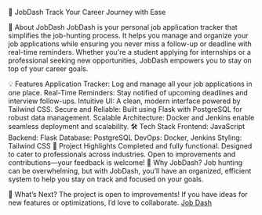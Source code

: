 
🚀 JobDash
Track Your Career Journey with Ease

📖 About JobDash
JobDash is your personal job application tracker that simplifies the job-hunting process. It helps you manage and organize your job applications while ensuring you never miss a follow-up or deadline with real-time reminders. Whether you're a student applying for internships or a professional seeking new opportunities, JobDash empowers you to stay on top of your career goals.

💡 Features
Application Tracker: Log and manage all your job applications in one place.
Real-Time Reminders: Stay notified of upcoming deadlines and interview follow-ups.
Intuitive UI: A clean, modern interface powered by Tailwind CSS.
Secure and Reliable: Built using Flask with PostgreSQL for robust data management.
Scalable Architecture: Docker and Jenkins enable seamless deployment and scalability.
🛠 Tech Stack
Frontend: JavaScript
Backend: Flask
Database: PostgreSQL
DevOps: Docker, Jenkins
Styling: Tailwind CSS
🌟 Project Highlights
Completed and fully functional.
Designed to cater to professionals across industries.
Open to improvements and contributions—your feedback is welcome!
💼 Why JobDash?
Job hunting can be overwhelming, but with JobDash, you’ll have an organized, efficient system to help you stay on track and focused on your goals.

🚀 What’s Next?
The project is open to improvements! If you have ideas for new features or optimizations, I’d love to collaborate.
[Job Dash](https://jobdash-8qut.onrender.com/)
